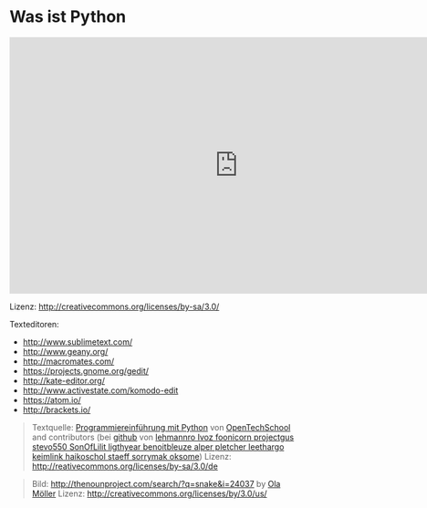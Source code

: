 # Was ist Python

<iframe src="https://player.vimeo.com/video/135802843?title=0&byline=0&portrait=0" width="800" height="450" frameborder="0" webkitallowfullscreen mozallowfullscreen allowfullscreen></iframe>

Lizenz: http://creativecommons.org/licenses/by-sa/3.0/

Texteditoren:

* http://www.sublimetext.com/
* http://www.geany.org/
* http://macromates.com/
* https://projects.gnome.org/gedit/
* http://kate-editor.org/
* http://www.activestate.com/komodo-edit
* https://atom.io/
* http://brackets.io/

> Textquelle:
[Programmiereinführung mit Python](http://opentechschool.github.io/python-beginners/de/index.html) von [OpenTechSchool](http://opentechschool.org/) and contributors (bei [github](http://github.com/OpenTechSchool/python-beginners) von [lehmannro Ivoz foonicorn projectgus stevo550 SonOfLilit ligthyear benoitbleuze alper pletcher leethargo keimlink haikoschol staeff sorrymak oksome](http://github.com/OpenTechSchool/python-beginners/graphs/contributors)) Lizenz: http://reativecommons.org/licenses/by-sa/3.0/de

> Bild: 
http://thenounproject.com/search/?q=snake&i=24037
by [Ola Möller](http://thenounproject.com/olamoller) Lizenz: http://creativecommons.org/licenses/by/3.0/us/

